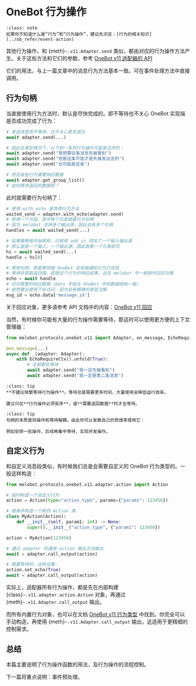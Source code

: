 # OneBot 行为操作

```{admonition} 相关知识
:class: note
如果你不知道什么是“行为”和“行为操作”，建议先浏览：[行为的相关知识](../ob_refer/event-action)
```

其他行为操作，和 {meth}`~.v11.Adapter.send` 类似，都由对应的行为操作方法产生。关于这些方法和它们的参数，参考 [OneBot v11 适配器的 API](onebot_v11_adapter)

它们的用法，与上一篇文章中的消息行为方法基本一致。可在事件处理方法中直接调用。

## 行为句柄

当直接使用行为方法时，默认是尽快完成的。即不等待也不关心 OneBot 实现端是否成功完成了行为：

```python
# 发送消息而不等待，也不关心是否成功
await adapter.send(...)

# 因此在某些情况下，以下的一系列行为操作可能是无序的：
await adapter.send("我想要这条消息先被看到")
await adapter.send("但是这条可能才是先被发出去的")
await adapter.send("也可能是这条")

# 而且有些行为需要响应数据
await adapter.get_group_list()
# 如何等待返回的数据呢？
```

此时就需要行为句柄了：

```python
# 使用 with_echo 装饰原行为方法
waited_send = adapter.with_echo(adapter.send)
# 获得一个元组，其中每个元素就是行为句柄
# 因为 melobot 支持多个输出源，因此会有多个句柄
handles = await waited_send(...)

# 如果像教程开始那样，只使用 add_io 添加了一个输入输出源
# 那么就是一个输入，一个输出源。因此取第一个元素即可
hs = await waited_send(...)
handle = hs[0]

# 等待句柄，即是等待被 OneBot 实现端通知行为已完成
# 等待并获取返回值，即是这个行为的响应结果，这在 melobot 中一般称作回应对象
echo = await handle
# 访问需要的响应数据（data 字段与 OneBot 中的数据结构一致）
# 依然建议使用下标访问，因为会有精确的类型注解
msg_id = echo.data['message_id']
```

关于回应对象，更多请参考 API 文档中的内容：[OneBot v11 回应](onebot_v11_echo)

当然，有时候你可能有大量的行为操作需要等待，那这时可以使用更方便的上下文管理器：

```python
from melobot.protocols.onebot.v11 import Adapter, on_message, EchoRequireCtx

@on_message(...)
async def _(adapter: Adapter):
    with EchoRequireCtx().unfold(True):
        # 全部都会等待
        await adapter.send("我一定先被看到")
        await adapter.send("我一定是第二条消息")
```

```{admonition} 提示
:class: tip
**不建议频繁等待行为操作**。等待总是需要更多时间，大量使用会降低运行效率。

建议只在**行为操作必须有序**，或**需要返回数据**时才去等待。
```

```{admonition} 提示
:class: tip
句柄的本质是将操作和等待解耦。由此你可以发散自己的思维来使用它：

例如安排一批操作，后续再集中等待，实现并发操作。
```

## 自定义行为

和自定义消息段类似，有时候我们总是会需要自定义的 OneBot 行为类型的。一般这样构造：

```python
from melobot.protocols.onebot.v11.adapter.action import Action

# 临时构造一个自定义行为
action = Action(type="action_type", params={"param1": 123456})

# 继承并构造一个新的 Action 类
class MyAction(Action):
    def __init__(self, param1: int) -> None:
        super().__init__("action_type", {"param1": 123456})

action = MyAction(123456)

# 通过 adapter 的通用 action 输出方法输出
await = adapter.call_output(action)

# 需要等待时，这样设置：
action.set_echo(True)
await = adapter.call_output(action)
```

实际上，适配器所有行为操作，都是先在内部构建 {class}`~.v11.adapter.action.Action` 对象，再通过 {meth}`~.v11.Adapter.call_output` 输出。

而所有内置行为对象，也可以在文档 [OneBot v11 行为类型](onebot_v11_action) 中找到。你完全可以手动构造，再使用 {meth}`~.v11.Adapter.call_output` 输出，这适用于更精细的控制需求。

## 总结

本篇主要说明了行为操作函数的用法，及行为操作的流程控制。

下一篇将重点说明：事件预处理。
